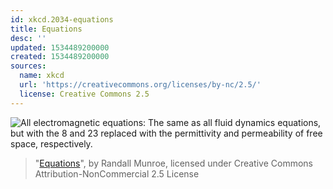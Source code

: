 ```yaml
---
id: xkcd.2034-equations
title: Equations
desc: ''
updated: 1534489200000
created: 1534489200000
sources:
  name: xkcd
  url: 'https://creativecommons.org/licenses/by-nc/2.5/'
  license: Creative Commons 2.5
---
```

![All electromagnetic equations: The same as all fluid dynamics equations, but with the 8 and 23 replaced with the permittivity and permeability of free space, respectively.](https://imgs.xkcd.com/comics/equations.png)
> "[Equations](https://xkcd.com/2034/)", by Randall Munroe, licensed under Creative Commons Attribution-NonCommercial 2.5 License
